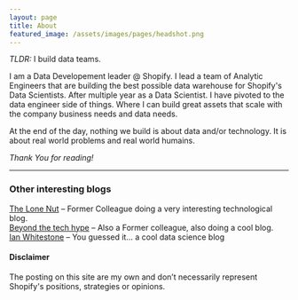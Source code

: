 ```yaml
---
layout: page
title: About
featured_image: /assets/images/pages/headshot.png
---
```


_TLDR:_ I build data teams.  

I am a Data Developement leader @ Shopify. I lead a team of Analytic Engineers that are building the best possible data warehouse for Shopify's Data Scientists. After multiple year as a Data Scientist. I have pivoted to the data engineer side of things. Where I can build great assets that scale with the company business needs and data needs. 

At the end of the day, nothing we build is about data and/or technology. It is about real world problems and real world humains.

*Thank You for reading!*

----------

### Other interesting blogs

[The Lone Nut](https://thelonenutblog.wordpress.com/) – Former Colleague doing a very interesting technological blog.  
[Beyond the tech hype](https://beyondthetechhype.blog/)  – Also a Former colleague, also doing a cool blog.  
[Ian Whitestone](https://ianwhitestone.work/)  – You guessed it... a cool data science blog

#### Disclaimer

The posting on this site are my own and don’t necessarily represent Shopify's positions, strategies or opinions.
